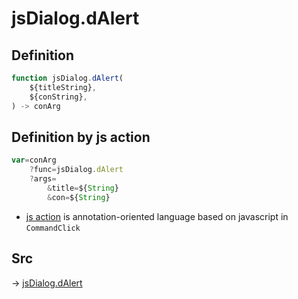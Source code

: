 # jsDialog.dAlert

## Definition

```js.js
function jsDialog.dAlert(
	${titleString},
	${conString},
) -> conArg
```


## Definition by js action

```js.js
var=conArg
	?func=jsDialog.dAlert
	?args=
		&title=${String}
		&con=${String}
```

- [js action](#) is annotation-oriented language based on javascript in `CommandClick`



## Src

-> [jsDialog.dAlert](https://github.com/puutaro/CommandClick/blob/master/app/src/main/java/com/puutaro/commandclick/fragment_lib/terminal_fragment/js_interface/dialog/JsDialog.kt#L391)


